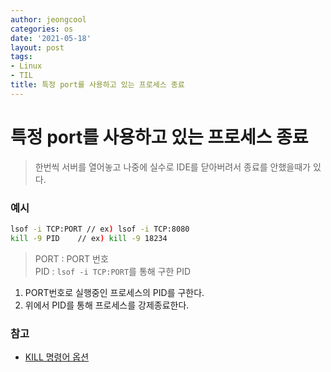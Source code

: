 ```yaml
---
author: jeongcool
categories: os
date: '2021-05-18'
layout: post
tags:
- Linux
- TIL
title: 특정 port를 사용하고 있는 프로세스 종료
---
```


# 특정 port를 사용하고 있는 프로세스 종료
> 한번씩 서버를 열어놓고 나중에 실수로 IDE를 닫아버려서 종료를 안했을때가 있다.  

### 예시
```bash
lsof -i TCP:PORT // ex) lsof -i TCP:8080
kill -9 PID    // ex) kill -9 18234
```
> PORT : PORT 번호  
> PID : `lsof -i TCP:PORT`를 통해 구한 PID
1. PORT번호로 실행중인 프로세스의 PID를 구한다.
2. 위에서 PID를 통해 프로세스를 강제종료한다.

### 참고
- [KILL 명령어 옵션](https://bigsun84.tistory.com/355)